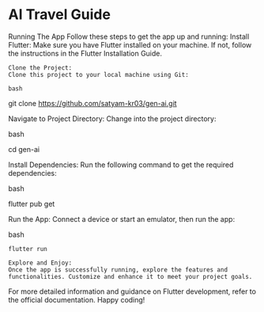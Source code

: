 # AI Travel Guide

Running The App
Follow these steps to get the app up and running:
    Install Flutter:
    Make sure you have Flutter installed on your machine. If not, follow the instructions in the Flutter Installation Guide.

    Clone the Project:
    Clone this project to your local machine using Git:

    bash

git clone https://github.com/satyam-kr03/gen-ai.git

Navigate to Project Directory:
Change into the project directory:

bash

cd gen-ai

Install Dependencies:
Run the following command to get the required dependencies:

bash

flutter pub get

Run the App:
Connect a device or start an emulator, then run the app:

bash

    flutter run

    Explore and Enjoy:
    Once the app is successfully running, explore the features and functionalities. Customize and enhance it to meet your project goals.

For more detailed information and guidance on Flutter development, refer to the official documentation. Happy coding!
